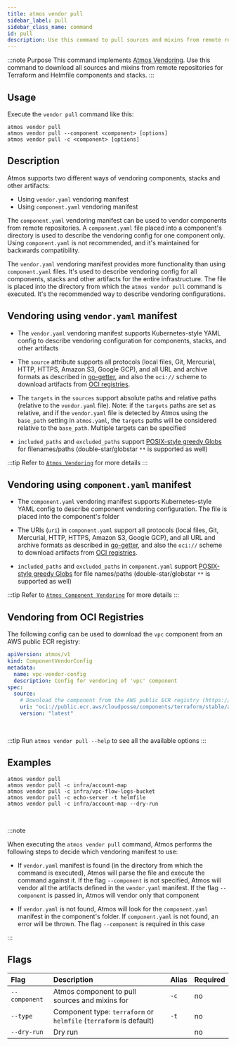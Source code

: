 ```yaml
---
title: atmos vendor pull
sidebar_label: pull
sidebar_class_name: command
id: pull
description: Use this command to pull sources and mixins from remote repositories for Terraform and Helmfile components and stacks.
---
```


:::note Purpose
This command implements [Atmos Vendoring](/core-concepts/vendoring/). Use this command to download all sources and mixins from remote repositories for Terraform and Helmfile components and stacks.
:::

## Usage

Execute the `vendor pull` command like this:

```shell
atmos vendor pull
atmos vendor pull --component <component> [options]
atmos vendor pull -c <component> [options]
```

## Description

Atmos supports two different ways of vendoring components, stacks and other artifacts:

- Using `vendor.yaml` vendoring manifest
- Using `component.yaml` vendoring manifest

The `component.yaml` vendoring manifest can be used to vendor components from remote repositories.
A `component.yaml` file placed into a component's directory is used to describe the vendoring config for one component only.
Using `component.yaml` is not recommended, and it's maintained for backwards compatibility.

The `vendor.yaml` vendoring manifest provides more functionality than using `component.yaml` files.
It's used to describe vendoring config for all components, stacks and other artifacts for the entire infrastructure.
The file is placed into the directory from which the `atmos vendor pull` command is executed. It's the recommended way to describe vendoring
configurations.

## Vendoring using `vendor.yaml` manifest

- The `vendor.yaml` vendoring manifest supports Kubernetes-style YAML config to describe vendoring configuration for components, stacks,
  and other artifacts

- The `source` attribute supports all protocols (local files, Git, Mercurial, HTTP, HTTPS, Amazon S3, Google GCP), and all URL and
  archive formats as described in [go-getter](https://github.com/hashicorp/go-getter), and also the `oci://` scheme to download artifacts from
  [OCI registries](https://opencontainers.org).

- The `targets` in the `sources` support absolute paths and relative paths (relative to the `vendor.yaml` file). Note: if the `targets` paths 
  are set as relative, and if the `vendor.yaml` file is detected by Atmos using the `base_path` setting in `atmos.yaml`, the `targets` paths 
  will be considered relative to the `base_path`. Multiple targets can be specified

- `included_paths` and `excluded_paths` support [POSIX-style greedy Globs](https://en.wikipedia.org/wiki/Glob_(programming)) for filenames/paths
  (double-star/globstar `**` is supported as well)

:::tip
Refer to [`Atmos Vendoring`](/core-concepts/vendoring) for more details
:::

## Vendoring using `component.yaml` manifest

- The `component.yaml` vendoring manifest supports Kubernetes-style YAML config to describe component vendoring configuration.
  The file is placed into the component's folder

- The URIs (`uri`) in `component.yaml` support all protocols (local files, Git, Mercurial, HTTP, HTTPS, Amazon S3, Google GCP), and all URL and
  archive formats as described in [go-getter](https://github.com/hashicorp/go-getter), and also the `oci://` scheme to download artifacts from
  [OCI registries](https://opencontainers.org).

- `included_paths` and `excluded_paths` in `component.yaml` support [POSIX-style greedy Globs](https://en.wikipedia.org/wiki/Glob_(programming)) for
  file names/paths (double-star/globstar `**` is supported as well)

:::tip
Refer to [`Atmos Component Vendoring`](/core-concepts/components/vendoring) for more details
:::

## Vendoring from OCI Registries

The following config can be used to download the `vpc` component from an AWS public ECR registry:

  ```yaml
  apiVersion: atmos/v1
  kind: ComponentVendorConfig
  metadata:
    name: vpc-vendor-config
    description: Config for vendoring of 'vpc' component
  spec:
    source:
      # Download the component from the AWS public ECR registry (https://docs.aws.amazon.com/AmazonECR/latest/public/public-registries.html)
      uri: "oci://public.ecr.aws/cloudposse/components/terraform/stable/aws/vpc:{{.Version}}"
      version: "latest"
  ```

<br/>

:::tip
Run `atmos vendor pull --help` to see all the available options
:::

## Examples

```shell
atmos vendor pull
atmos vendor pull -c infra/account-map
atmos vendor pull -c infra/vpc-flow-logs-bucket
atmos vendor pull -c echo-server -t helmfile
atmos vendor pull -c infra/account-map --dry-run
```

<br/>

:::note

When executing the `atmos vendor pull` command, Atmos performs the following steps to decide which vendoring manifest to use:

- If `vendor.yaml` manifest is found (in the directory from which the command is executed), Atmos will parse the file and execute the command
  against it. If the flag `--component` is not specified, Atmos will vendor all the artifacts defined in the `vendor.yaml` manifest.
  If the flag `--component` is passed in, Atmos will vendor only that component

- If `vendor.yaml` is not found, Atmos will look for the `component.yaml` manifest in the component's folder. If `component.yaml` is not found,
  an error will be thrown. The flag `--component` is required in this case

:::

## Flags

| Flag          | Description                                                        | Alias | Required |
|:--------------|:-------------------------------------------------------------------|:------|:---------|
| `--component` | Atmos component to pull sources and mixins for                     | `-c`  | no       |
| `--type`      | Component type: `terraform` or `helmfile` (`terraform` is default) | `-t`  | no       |
| `--dry-run`   | Dry run                                                            |       | no       |
